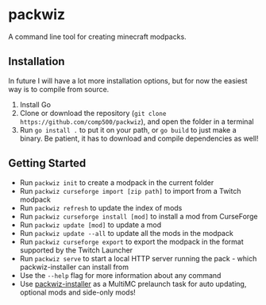 # packwiz
A command line tool for creating minecraft modpacks.

## Installation
In future I will have a lot more installation options, but for now the easiest way is to compile from source.

1. Install Go
2. Clone or download the repository (`git clone https://github.com/comp500/packwiz`), and open the folder in a terminal
3. Run `go install .` to put it on your path, or `go build` to just make a binary. Be patient, it has to download and compile dependencies as well!

## Getting Started
- Run `packwiz init` to create a modpack in the current folder
- Run `packwiz curseforge import [zip path]` to import from a Twitch modpack
- Run `packwiz refresh` to update the index of mods
- Run `packwiz curseforge install [mod]` to install a mod from CurseForge
- Run `packwiz update [mod]` to update a mod
- Run `packwiz update --all` to update all the mods in the modpack
- Run `packwiz curseforge export` to export the modpack in the format supported by the Twitch Launcher
- Run `packwiz serve` to start a local HTTP server running the pack - which packwiz-installer can install from
- Use the `--help` flag for more information about any command
- Use [packwiz-installer](https://github.com/comp500/packwiz-installer) as a MultiMC prelaunch task for auto updating, optional mods and side-only mods!